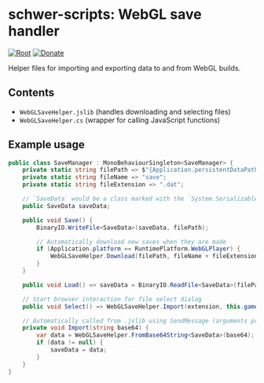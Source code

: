 # schwer-scripts: WebGL save handler
[![Root](https://img.shields.io/badge/Root-schwer--scripts-0366D6.svg)](/../../) [![Donate](https://img.shields.io/badge/Donate-PayPal-brightgreen.svg)](https://www.paypal.com/donate?hosted_button_id=NYFKAS24D4MJS)

Helper files for importing and exporting data to and from WebGL builds.

## Contents
* `WebGLSaveHelper.jslib` (handles downloading and selecting files)
* `WebGLSaveHelper.cs` (wrapper for calling JavaScript functions)

## Example usage
```cs
public class SaveManager : MonoBehaviourSingleton<SaveManager> {
    private static string filePath => $"{Application.persistentDataPath}/{fileName}{extension}";
    private static string fileName => "save";
    private static string fileExtension => ".dat";

    // `SaveData` would be a class marked with the `System.Serializable` attribute.
    public SaveData saveData;

    public void Save() {
        BinaryIO.WriteFile<SaveData>(saveData, filePath);

        // Automatically download new saves when they are made
        if (Application.platform == RuntimePlatform.WebGLPlayer) {
            WebGLSaveHelper.Download(filePath, fileName + fileExtension);
        }
    }

    public void Load() => saveData = BinaryIO.ReadFile<SaveData>(filePath);

    // Start browser interaction for file select dialog
    public void Select() => WebGLSaveHelper.Import(extension, this.gameObject, Import);

    // Automatically called from .jslib using SendMessage (arguments provided by `WebGLSaveHelper.Import` — see above!)
    private void Import(string base64) {
        var data = WebGLSaveHelper.FromBase64String<SaveData>(base64);
        if (data != null) {
            saveData = data;
        }
    }
}
```
